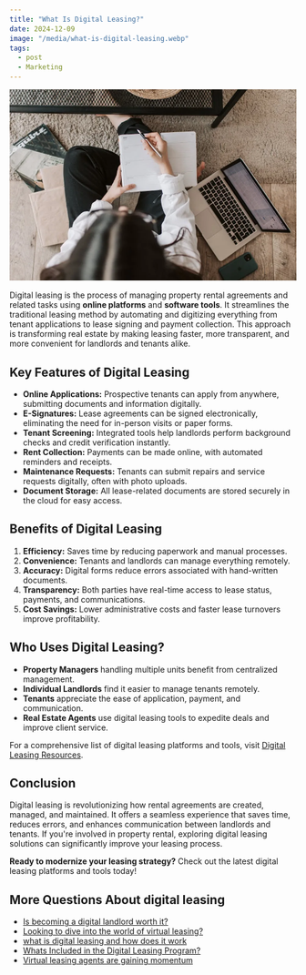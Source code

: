```yaml
---
title: "What Is Digital Leasing?"
date: 2024-12-09
image: "/media/what-is-digital-leasing.webp"
tags:
  - post
  - Marketing
---
```


![What Is Digital Leasing?](/media/what-is-digital-leasing.webp)

Digital leasing is the process of managing property rental agreements and related tasks using **online platforms** and **software tools**. It streamlines the traditional leasing method by automating and digitizing everything from tenant applications to lease signing and payment collection. This approach is transforming real estate by making leasing faster, more transparent, and more convenient for landlords and tenants alike.

## Key Features of Digital Leasing

- **Online Applications:** Prospective tenants can apply from anywhere, submitting documents and information digitally.
- **E-Signatures:** Lease agreements can be signed electronically, eliminating the need for in-person visits or paper forms.
- **Tenant Screening:** Integrated tools help landlords perform background checks and credit verification instantly.
- **Rent Collection:** Payments can be made online, with automated reminders and receipts.
- **Maintenance Requests:** Tenants can submit repairs and service requests digitally, often with photo uploads.
- **Document Storage:** All lease-related documents are stored securely in the cloud for easy access.

## Benefits of Digital Leasing

1. **Efficiency:** Saves time by reducing paperwork and manual processes.
2. **Convenience:** Tenants and landlords can manage everything remotely.
3. **Accuracy:** Digital forms reduce errors associated with hand-written documents.
4. **Transparency:** Both parties have real-time access to lease status, payments, and communications.
5. **Cost Savings:** Lower administrative costs and faster lease turnovers improve profitability.

## Who Uses Digital Leasing?

- **Property Managers** handling multiple units benefit from centralized management.
- **Individual Landlords** find it easier to manage tenants remotely.
- **Tenants** appreciate the ease of application, payment, and communication.
- **Real Estate Agents** use digital leasing tools to expedite deals and improve client service.

For a comprehensive list of digital leasing platforms and tools, visit [Digital Leasing Resources](https://curiouslists.com/posts/digital-leasing).

## Conclusion

Digital leasing is revolutionizing how rental agreements are created, managed, and maintained. It offers a seamless experience that saves time, reduces errors, and enhances communication between landlords and tenants. If you're involved in property rental, exploring digital leasing solutions can significantly improve your leasing process.

**Ready to modernize your leasing strategy?** Check out the latest digital leasing platforms and tools today!

## More Questions About digital leasing

- [Is becoming a digital landlord worth it?](/posts/is-becoming-a-digital-landlord-worth-it)
- [Looking to dive into the world of virtual leasing?](/posts/looking-to-dive-into-the-world-of-virtual-leasing)
- [what is digital leasing and how does it work](/posts/what-is-digital-leasing-and-how-does-it-work)
- [Whats Included in the Digital Leasing Program?](/posts/whats-included-in-the-digital-leasing-program)
- [Virtual leasing agents are gaining momentum](/posts/virtual-leasing-agents-are-gaining-momentum)
